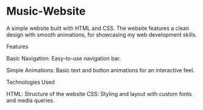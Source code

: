 # Music-Website
A simple website built with HTML and CSS. The website features a clean design with smooth animations, for showcasing my web development skills.

Features

Basic Navigation: Easy-to-use navigation bar.

Simple Animations: Basic text and button animations for an interactive feel.

Technologies Used

HTML: Structure of the website
CSS: Styling and layout with custom fonts and media queries.
